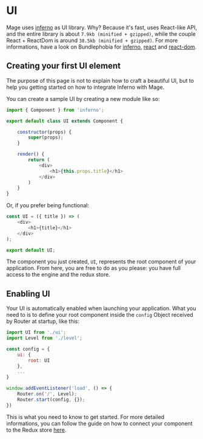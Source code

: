 # UI

Mage uses [inferno](https://infernojs.org/) as UI library. Why? Because it's fast, uses React-like API, and the entire library is about `7.9kb (minified + gzipped)`, while the couple React + ReactDom is around `38.5kb (minified + gzipped)`. For more informations, have a look on Bundlephobia for [inferno](https://bundlephobia.com/result?p=inferno@7.4.2), [react](https://bundlephobia.com/result?p=react@16.13.1) and [react-dom](https://bundlephobia.com/result?p=react-dom@16.13.1).

## Creating your first UI element

The purpose of this page is not to explain how to craft a beautiful UI, but to help you getting started on how to integrate Inferno with Mage.

You can create a sample UI by creating a new module like so:

```js
import { Component } from 'inferno';

export default class UI extends Component {

    constructor(props) {
        super(props);
    }

    render() {
        return (
            <div>
                <h1>{this.props.title}</h1>
            </div>
        )
    }
}
```

Or, if you prefer being functional:

```js
const UI = ({ title }) => (
    <div>
        <h1>{title}</h1>
    </div>
);

export default UI;
```

The component you just created, `UI`, represents the root component of your application. From here, you are free to do as you please: you have full access to the engine and the redux store.

## Enabling UI

Your UI is automatically enabled when launching your application. What you need to is to define your root component inside the `config` Object received by Router at startup, like this:

```js
import UI from './ui';
import Level from './level';

const config = {
    ui: {
        root: UI
    },
    ...
}

window.addEventListener('load', () => {
    Router.on('/', Level);
    Router.start(config, {});
})
```

This is what you need to know to get started. For more detailed informations, you can follow the guide on how to connect your component to the Redux store [here](/engine/advanced/state_management.md).